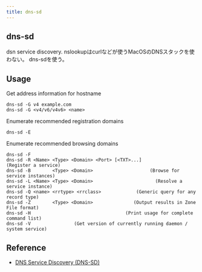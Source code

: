 ```yaml
---
title: dns-sd
---
```


## dns-sd
dsn service discovery.
nslookupはcurlなどが使うMacOSのDNSスタックを使わない。
dns-sdを使う。

## Usage

Get address information for hostname

```
dns-sd -G v4 example.com
dns-sd -G <v4/v6/v4v6> <name>
```

Enumerate recommended registration domains

```
dns-sd -E
```

Enumerate recommended browsing domains

```
dns-sd -F
dns-sd -R <Name> <Type> <Domain> <Port> [<TXT>...]             (Register a service)
dns-sd -B        <Type> <Domain>                     (Browse for service instances)
dns-sd -L <Name> <Type> <Domain>                       (Resolve a service instance)
dns-sd -Q <name> <rrtype> <rrclass>             (Generic query for any record type)
dns-sd -Z        <Type> <Domain>               (Output results in Zone File format)
dns-sd -H                                   (Print usage for complete command list)
dns-sd -V                (Get version of currently running daemon / system service)
```

## Reference
* [DNS Service Discovery (DNS-SD)](http://www.dns-sd.org/)
